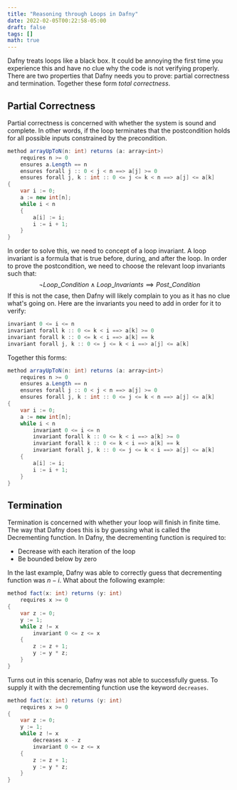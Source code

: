 ```yaml
---
title: "Reasoning through Loops in Dafny"
date: 2022-02-05T00:22:58-05:00
draft: false
tags: []
math: true
---
```


Dafny treats loops like a black box. It could be annoying the first time you experience this and have no clue why the code is not verifying properly. There are two properties that Dafny needs you to prove: partial correctness and termination. Together these form *total correctness*.

## Partial Correctness

Partial correctness is concerned with whether the system is sound and complete. In other words, if the loop terminates that the postcondition holds for all possible inputs constrained by the precondition.

```csharp
method arrayUpToN(n: int) returns (a: array<int>)
    requires n >= 0
    ensures a.Length == n
    ensures forall j :: 0 < j < n ==> a[j] >= 0
    ensures forall j, k : int :: 0 <= j <= k < n ==> a[j] <= a[k]
{
    var i := 0;
    a := new int[n];
    while i < n
    {
        a[i] := i;
        i := i + 1;
    }
}
```

In order to solve this, we need to concept of a loop invariant. A loop invariant is a formula that is true before, during, and after the loop. In order to prove the postcondition, we need to choose the relevant loop invariants such that:
$$
\neg Loop\_Condition \wedge Loop\_Invariants \implies Post\_Condition
$$
If this is not the case, then Dafny will likely complain to you as it has no clue what's going on. Here are the invariants you need to add in order for it to verify:

```csharp
invariant 0 <= i <= n
invariant forall k :: 0 <= k < i ==> a[k] >= 0
invariant forall k :: 0 <= k < i ==> a[k] == k
invariant forall j, k :: 0 <= j <= k < i ==> a[j] <= a[k]
```

Together this forms:

```csharp
method arrayUpToN(n: int) returns (a: array<int>)
    requires n >= 0
    ensures a.Length == n
    ensures forall j :: 0 < j < n ==> a[j] >= 0
    ensures forall j, k : int :: 0 <= j <= k < n ==> a[j] <= a[k]
{
    var i := 0;
    a := new int[n];
    while i < n
        invariant 0 <= i <= n
        invariant forall k :: 0 <= k < i ==> a[k] >= 0
        invariant forall k :: 0 <= k < i ==> a[k] == k
        invariant forall j, k :: 0 <= j <= k < i ==> a[j] <= a[k]
    {
        a[i] := i;
        i := i + 1;
    }
}
```

## Termination

Termination is concerned with whether your loop will finish in finite time. The way that Dafny does this is by guessing what is called the Decrementing function. In Dafny, the decrementing function is required to:

- Decrease with each iteration of the loop
- Be bounded below by zero

In the last example, Dafny was able to correctly guess that decrementing function was $n - i$. What about the following example:

```csharp
method fact(x: int) returns (y: int)
    requires x >= 0
{
    var z := 0;
    y := 1;
    while z != x
        invariant 0 <= z <= x
    {
        z := z + 1;
        y := y * z;
    }
}
```

Turns out in this scenario, Dafny was not able to successfully guess. To supply it with the decrementing function use the keyword `decreases`.

```csharp
method fact(x: int) returns (y: int)
    requires x >= 0
{
    var z := 0;
    y := 1;
    while z != x
        decreases x - z
        invariant 0 <= z <= x
    {
        z := z + 1;
        y := y * z;
    }
}
```



